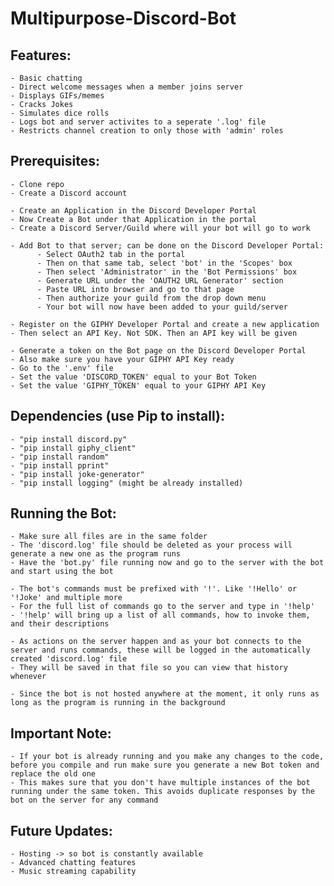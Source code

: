 # Multipurpose-Discord-Bot

 ## Features:
    - Basic chatting
    - Direct welcome messages when a member joins server
    - Displays GIFs/memes
    - Cracks Jokes
    - Simulates dice rolls
    - Logs bot and server activites to a seperate '.log' file
    - Restricts channel creation to only those with 'admin' roles

## Prerequisites:
    - Clone repo
    - Create a Discord account
   
    - Create an Application in the Discord Developer Portal
    - Now Create a Bot under that Application in the portal
    - Create a Discord Server/Guild where will your bot will go to work
    
    - Add Bot to that server; can be done on the Discord Developer Portal:
          - Select OAuth2 tab in the portal
          - Then on that same tab, select 'bot' in the 'Scopes' box 
          - Then select 'Administrator' in the 'Bot Permissions' box
          - Generate URL under the 'OAUTH2 URL Generator' section
          - Paste URL into browser and go to that page
          - Then authorize your guild from the drop down menu
          - Your bot will now have been added to your guild/server
          
    - Register on the GIPHY Developer Portal and create a new application
    - Then select an API Key. Not SDK. Then an API key will be given
    
    - Generate a token on the Bot page on the Discord Developer Portal
    - Also make sure you have your GIPHY API Key ready
    - Go to the '.env' file
    - Set the value 'DISCORD_TOKEN' equal to your Bot Token
    - Set the value 'GIPHY_TOKEN' equal to your GIPHY API Key
    
## Dependencies (use Pip to install):
    - "pip install discord.py"
    - "pip install giphy_client"
    - "pip install random"
    - "pip install pprint"
    - "pip install joke-generator"
    - "pip install logging" (might be already installed)

## Running the Bot:
    - Make sure all files are in the same folder
    - The 'discord.log' file should be deleted as your process will generate a new one as the program runs
    - Have the 'bot.py' file running now and go to the server with the bot and start using the bot
    
    - The bot's commands must be prefixed with '!'. Like '!Hello' or '!Joke' and multiple more
    - For the full list of commands go to the server and type in '!help'
    - '!help' will bring up a list of all commands, how to invoke them, and their descriptions
    
    - As actions on the server happen and as your bot connects to the server and runs commands, these will be logged in the automatically created 'discord.log' file
    - They will be saved in that file so you can view that history whenever
    
    - Since the bot is not hosted anywhere at the moment, it only runs as long as the program is running in the background
    
## Important Note:
    - If your bot is already running and you make any changes to the code, before you compile and run make sure you generate a new Bot token and replace the old one
    - This makes sure that you don't have multiple instances of the bot running under the same token. This avoids duplicate responses by the bot on the server for any command
    
## Future Updates:
    - Hosting -> so bot is constantly available
    - Advanced chatting features
    - Music streaming capability
    

    
